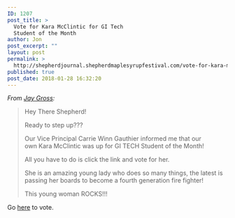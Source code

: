 ```yaml
---
ID: 1207
post_title: >
  Vote for Kara McClintic for GI Tech
  Student of the Month
author: Jon
post_excerpt: ""
layout: post
permalink: >
  http://shepherdjournal.shepherdmaplesyrupfestival.com/vote-for-kara-mcclintic-for-gi-tech-student-of-the-month
published: true
post_date: 2018-01-28 16:32:20
---
```

<em>From <a href="https://www.facebook.com/jgross811/posts/10155790651263445">Jay Gross</a>:</em>
<blockquote>Hey There Shepherd!

Ready to step up???

Our Vice Principal Carrie Winn Gauthier informed me that our own Kara McClintic was up for GI TECH Student of the Month!

All you have to do is click the link and vote for her.

She is an amazing young lady who does so many things, the latest is passing her boards to become a fourth generation fire fighter!

This young woman ROCKS!!!</blockquote>
Go <a href="http://my1043.net/gi-tech-center-student-month/">here</a> to vote.